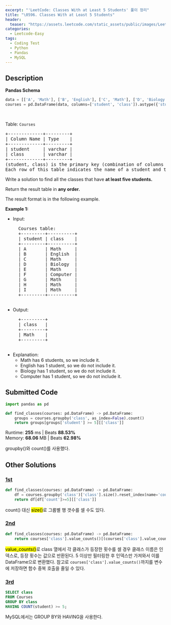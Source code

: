 ```yaml
---
excerpt: "'LeetCode: Classes With at Least 5 Students' 풀이 정리"
title: "\0596. Classes With at Least 5 Students"
header:
  teaser: "https://assets.leetcode.com/static_assets/public/images/LeetCode_Sharing.png"
categories:
  - Leetcode-Easy
tags:
  - Coding Test
  - Python
  - Pandas
  - MySQL 
---
```


## <i class="fa-solid fa-file-lines"></i> Description

**Pandas Schema**
```python
data = [['A', 'Math'], ['B', 'English'], ['C', 'Math'], ['D', 'Biology'], ['E', 'Math'], ['F', 'Computer'], ['G', 'Math'], ['H', 'Math'], ['I', 'Math']]
courses = pd.DataFrame(data, columns=['student', 'class']).astype({'student':'object', 'class':'object'})
```
<br>

Table: `Courses`
<pre>
+-------------+---------+
| Column Name | Type    |
+-------------+---------+
| student     | varchar |
| class       | varchar |
+-------------+---------+
(student, class) is the primary key (combination of columns with unique values) for this table.
Each row of this table indicates the name of a student and the class in which they are enrolled.
</pre>

Write a solution to find all the classes that have **at least five students.**

Return the result table in **any order.**

The result format is in the following example.

**Example 1:**

- Input:    
    <pre>
    Courses table:
    +---------+----------+
    | student | class    |
    +---------+----------+
    | A       | Math     |
    | B       | English  |
    | C       | Math     |
    | D       | Biology  |
    | E       | Math     |
    | F       | Computer |
    | G       | Math     |
    | H       | Math     |
    | I       | Math     |
    +---------+----------+
    </pre>
- Output:    
    <pre>
    +---------+
    | class   |
    +---------+
    | Math    |
    +---------+
    </pre>
- Explanation: 
   - Math has 6 students, so we include it.
   - English has 1 student, so we do not include it.
   - Biology has 1 student, so we do not include it.
   - Computer has 1 student, so we do not include it.

## <i class="fa-solid fa-cloud-arrow-up"></i> Submitted Code

```python
import pandas as pd

def find_classes(courses: pd.DataFrame) -> pd.DataFrame:
    groups = courses.groupby('class', as_index=False).count()
    return groups[groups['student'] >= 5][['class']]
```
<i class="fa-solid fa-clock"></i> Runtime: **255** ms \| Beats **88.53%**    
<i class="fa-solid fa-memory"></i> Memory: **68.06** MB \| Beats **62.98%**

groupby()와 count()를 사용했다. 

## <i class="fa-solid fa-flask"></i> Other Solutions

### <a href="https://leetcode.com/problems/classes-with-at-least-5-students/solutions/6931551/simplest-pandas-code-using-group-by-and-mv8z7/" target="_blank">1st</a>

```python
def find_classes(courses: pd.DataFrame) -> pd.DataFrame:
    df = courses.groupby('class')['class'].size().reset_index(name='count')
    return df[df['count']>=5][['class']]
```
count() 대신 <mark>size()</mark>로 그룹별 행 갯수를 셀 수도 있다.

### <a href="https://leetcode.com/problems/classes-with-at-least-5-students/solutions/3912758/pandas-one-liner-solution-beats-95-detai-rrik/" target="_blank">2nd</a>

```python
def find_classes(courses: pd.DataFrame) -> pd.DataFrame:
    return courses['class'].value_counts()[(courses['class'].value_counts()>4)].index.to_frame()
```
<mark>value_counts()</mark>로 class 열에서 각 클래스가 등장한 횟수를 셀 경우 클래스 이름은 인덱스로, 등장 횟수는 값으로 반환된다. 5 이상만 필터링한 후 인덱스만 가져와서 이를 DataFrame으로 변환했다. 참고로 `courses['class'].value_counts()`까지를 변수에 저장하면 함수 중복 호출을 줄일 수 있다.

### <a href="" target="_blank">3rd</a>

```sql
SELECT class
FROM Courses
GROUP BY class
HAVING COUNT(student) >= 5;
```
MySQL에서는 GROUP BY와 HAVING을 사용한다.